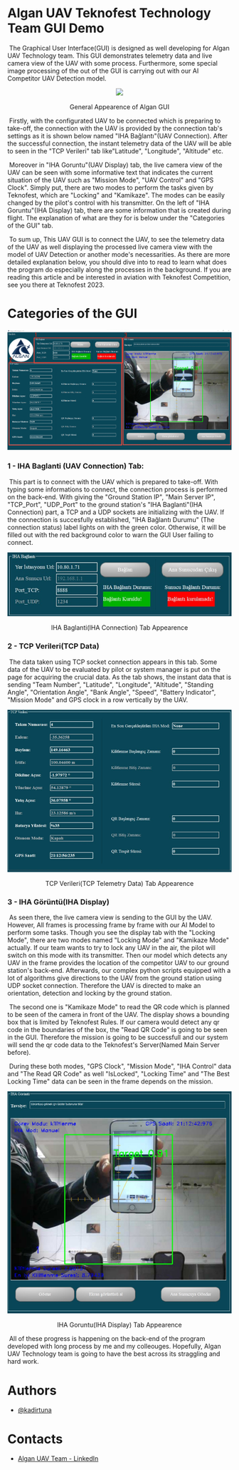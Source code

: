 # Algan UAV Teknofest Technology Team GUI Demo
​	The Graphical User Interface(GUI) is designed as well developing for Algan UAV Technology team. This GUI demonstrates telemetry data and live camera view of the UAV with some process. Furthermore, some special image processing of the out of the GUI is carrying out with our AI Competitor UAV Detection model. 

<p align="center">
    <img src="https://user-images.githubusercontent.com/70758836/216790198-72316eb9-ff11-49c6-ba94-70ff67edc5ea.png"
</img>
</p>

<p align="center"> General Appearence of Algan GUI</p>

​	Firstly, with the configurated UAV to be connected which is preparing to take-off, the connection with the UAV is provided by the connection tab's settings as it is shown below named "IHA Bağlantı"(UAV Connection). After the successful connection, the instant telemetry data of the UAV will be able to seen in the "TCP Verileri" tab like"Latitude", "Longitude", "Altitude" etc. 

​   Moreover in "IHA Goruntu"(UAV Display) tab, the live camera view of the UAV can be seen with some informative text that indicates the current situation of the UAV such as "Mission Mode", "UAV Control" and "GPS Clock". Simply put, there are two modes to perform the tasks given by Teknofest, which are "Locking" and "Kamikaze". The modes can be easily changed by the pilot's control with his transmitter. On the left of "IHA Goruntu"(IHA Display) tab, there are some information that is created during flight. The explanation of what are they for is below under the "Categories of the GUI" tab.

​    To sum up, This UAV GUI is to connect the UAV, to see the telemetry data of the UAV as well displaying the processed live camera view with the model of UAV Detection or another mode's necessarities. As there are more detailed explanation below, you should dive into to read to learn what does the program do especially along the processes in the background. If you are reading this article and be interested in aviation with Teknofest Competition, see you there at Teknofest 2023. 

# Categories of the GUI 

<p align="center">
    <img src="https://github.com/kadirtuna/AlganGUIDemo/blob/main/Images/AlganGUIDemo2.png?raw=true"
</img>
</p>

### 1 - IHA Baglanti (UAV Connection) Tab:

​	This part is to connect with the UAV which is prepared to take-off. With typing some informations to connect, the connection process is performed on the back-end. With giving the "Ground Station IP", "Main Server IP", "TCP_Port", "UDP_Port" to the ground station's "IHA Baglanti"(IHA Connection) part, a TCP and a UDP sockets are initializing with the UAV. If the connection is succesfully established, "IHA Bağlantı Durumu" (The connection status) label lights on with the green color. Otherwise, it will be filled out with the red background color to warn the GUI User failing to connect.

<p align="center"><img src="https://github.com/kadirtuna/AlganGUIDemo/blob/main/Images/IHA_Connection.jpg?raw=true"></img></p>

<p align="center">IHA Baglanti(IHA Connection) Tab Appearence</p>

### 2 - TCP Verileri(TCP Data)

​  The data taken using TCP socket connection appears in this tab. Some data of the UAV to be evaluated by pilot or system manager is put on the page for acquiring the crucial data. As the tab shows, the instant data that is sending "Team Number", "Latitude", "Longitude", "Altitude", "Standing Angle", "Orientation Angle", "Bank Angle", "Speed", "Battery Indicator", "Mission Mode" and GPS clock in a row vertically by the UAV.

<p align="center"><img src="https://github.com/kadirtuna/AlganGUIDemo/blob/main/Images/Telemetry_TCP_data.jpg?raw=true"></img></p>

<p align="center">TCP Verileri(TCP Telemetry Data) Tab Appearence</p>

### 3 - IHA Görüntü(IHA Display)

​	As seen there, the live camera view is sending to the GUI by the UAV. However, All frames is processing frame by frame with our AI Model to perform some tasks. Though you see the display tab with the "Locking Mode", there are two modes named "Locking Mode" and "Kamikaze Mode" actually. If our team wants to try to lock any UAV in the air, the pilot will switch on this mode with its transmitter. Then our model which detects any UAV in the frame provides the location of the competitor UAV to our ground station's back-end. Afterwards, our complex python scripts equipped with a lot of algorithms give directions to the UAV from the ground station using UDP socket connection. Therefore the UAV is directed to make an orientation, detection and locking by the ground station. 

​  The second one is "Kamikaze Mode" to read the QR code which is planned to be seen of the camera in front of the UAV. The display shows a bounding box that is limited by Teknofest Rules. If our camera would detect any qr code in the boundaries of the box, the "Read QR Code" is going to be seen in the GUI. Therefore the mission is going to be successfull and our system will send the qr code data to the Teknofest's Server(Named Main Server before).

​	During these both modes, "GPS Clock", "Mission Mode", "IHA Control" data and "The Read QR Code" as well "IsLocked", "Locking Time" and "The Best Locking Time" data can be seen in the frame depends on the mission.

<p align="center"><img src="https://github.com/kadirtuna/AlganGUIDemo/blob/main/Images/IHA_Display.jpg?raw=true"></img></p>

<p align="center">IHA Goruntu(IHA Display) Tab Appearence</p>

​    All of these progress is happening on the back-end of the program developed with long process by me and my colleouges. Hopefully, Algan UAV Technology team is going to have the best across its straggling and hard work.



# Authors

- [@kadirtuna](https://github.com/kadirtuna)



# Contacts

- [Algan UAV Team - LinkedIn](https://www.linkedin.com/company/algan-uav/mycompany/)



